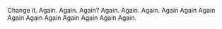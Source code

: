 Change it.
Again.
Again.
Again?
Again.
Again.
Again.
Again
Again
Again
Again
Again
Again
Again
Again
Again
Again.

